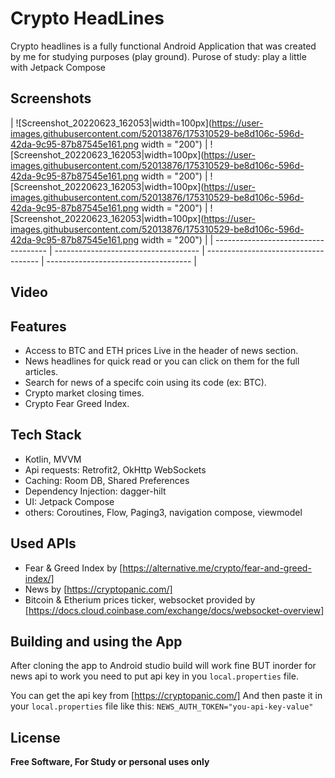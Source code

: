# Crypto HeadLines

Crypto headlines is a fully functional Android Application that was created by me for studying purposes (play ground).
Purose of study: play a little with Jetpack Compose

## Screenshots


| ![Screenshot_20220623_162053|width=100px](https://user-images.githubusercontent.com/52013876/175310529-be8d106c-596d-42da-9c95-87b87545e161.png width = "200") | ![Screenshot_20220623_162053|width=100px](https://user-images.githubusercontent.com/52013876/175310529-be8d106c-596d-42da-9c95-87b87545e161.png width = "200") | ![Screenshot_20220623_162053|width=100px](https://user-images.githubusercontent.com/52013876/175310529-be8d106c-596d-42da-9c95-87b87545e161.png width = "200") | ![Screenshot_20220623_162053|width=100px](https://user-images.githubusercontent.com/52013876/175310529-be8d106c-596d-42da-9c95-87b87545e161.png width = "200") |
| ------------------------------------ | ------------------------------------ | ------------------------------------ | ------------------------------------ |

## Video

## Features

- Access to BTC and ETH prices Live in the header of news section.
- News headlines for quick read or you can click on them for the full articles.
- Search for news of a specifc coin using its code (ex: BTC).
- Crypto market closing times.
- Crypto Fear Greed Index.

## Tech Stack
- Kotlin, MVVM
- Api requests: Retrofit2, OkHttp WebSockets
- Caching: Room DB, Shared Preferences
- Dependency Injection: dagger-hilt
- UI: Jetpack Compose
- others: Coroutines, Flow, Paging3, navigation compose, viewmodel

## Used APIs
- Fear & Greed Index by [https://alternative.me/crypto/fear-and-greed-index/]
- News by [https://cryptopanic.com/]
- Bitcoin & Etherium prices ticker, websocket provided by [https://docs.cloud.coinbase.com/exchange/docs/websocket-overview]

## Building and using the App
After cloning the app to Android studio build will work fine BUT inorder for news api to work you need to put api key in you `local.properties` file.

You can get the api key from [https://cryptopanic.com/]
And then paste it in your `local.properties` file like this:
`NEWS_AUTH_TOKEN="you-api-key-value"`

## License

**Free Software, For Study or personal uses only**

